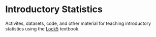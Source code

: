 # Introductory Statistics 

Activites, datasets, code, and other material for teaching introductory statistics using the [Lock5](http://www.lock5stat.com/) textbook.  


